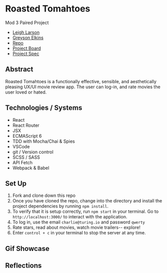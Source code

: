 # Roasted Tomahtoes 
Mod 3 Paired Project

- [Leigh Larson](https://github.com/leighlars)
- [Greyson Elkins](https://github.com/GreysonElkins)
- [Repo](https://github.com/GreysonElkins/roasted-tomahtoes)
- [Project Board](https://github.com/GreysonElkins/roasted-tomahtoes/projects)
- [Project Spec](https://frontend.turing.io/projects/module-3/rancid-tomatillos-v2.html)
<!-- - [Deployed Pages](https://leighlars.github.io/overlook-solo/) -->

## Abstract 

Roasted Tomahtoes is a functionally effective, sensible, and aesthetically pleasing UX/UI movie review app. The user can log-in, and rate movies the user loved or hated. 

## Technologies / Systems

- React
- React Router
- JSX
- ECMAScript 6 
- TDD with Mocha/Chai & Spies
- VSCode 
- git / Version control
- SCSS / SASS
- API Fetch
- Webpack & Babel


## Set Up 

<!-- To interact with the app without cloning / downloading the file, click [here](https://leighlars.github.io/overlook-solo/). -->

1. Fork and clone down this repo
2. Once you have cloned the repo, change into the directory and install the project dependencies by running `npm install`.
3. To verify that it is setup correctly, run `npm start` in your terminal. Go to `http://localhost:3000/` to interact with the application. 
4. To log in, use the email `charlie@turing.io` and password `qwerty`
5. Rate stars, read about movies, watch movie trailers-- explore! 
6. Enter `control + c` in your terminal to stop the server at any time.

## Gif Showcase

<!-- ![gif of viewing manager dashboard](./src/images/overlook-mgr-dash.gif)</br>
*Viewing manager login and dashboard, including daily metrics and search functionality*

![gif of manager view all guests info](./src/images/overlook-mgr-view-guests.gif)</br>
*Viewing manager dashboard, reviewing guest information*

![gif of logging in and viewing as guest](./src/images/overlook-guestview.gif)</br>
*Logging in and viewing as guest*

![gif of filtering rooms](./src/images/overlook-filter-rms.gif)</br>
*Default date, cost, and all rooms returned, unless otherwise selected*

![gif of searching, adding, deleting reservations](./src/images/overlook-add-delete-reserv.gif)</br>
*Searching, adding, and deleting reservations*

![gif of error message search results not found](./src/images/overlook-error.gif)</br>
*Viewing error message when rooms are unavailable*

![gif of viewing alert when username is incorrect](./src/images/overlook-wronglogin.gif)</br>
*Alert when username is incorrect*

![gif of accessibility score](./src/images/overlook-accessibility.gif)</br>
*Tabbing through elements on page, 100% Lighthouse score*

![gif of mobile view login](./src/images/overlook-mobile.gif)</br>
*Mobile view* -->

## Reflections




<!-- ## React Information

This project was bootstrapped with [Create React App](https://github.com/facebook/create-react-app).


### `npm test`

Launches the test runner in the interactive watch mode.<br />
See the section about [running tests](https://facebook.github.io/create-react-app/docs/running-tests) for more information.


## Learn More

You can learn more in the [Create React App documentation](https://facebook.github.io/create-react-app/docs/getting-started).

To learn React, check out the [React documentation](https://reactjs.org/).

### Code Splitting

This section has moved here: https://facebook.github.io/create-react-app/docs/code-splitting

### Analyzing the Bundle Size

This section has moved here: https://facebook.github.io/create-react-app/docs/analyzing-the-bundle-size

### Making a Progressive Web App

This section has moved here: https://facebook.github.io/create-react-app/docs/making-a-progressive-web-app

### Advanced Configuration

This section has moved here: https://facebook.github.io/create-react-app/docs/advanced-configuration

### Deployment

This section has moved here: https://facebook.github.io/create-react-app/docs/deployment

### `npm run build` fails to minify

This section has moved here: https://facebook.github.io/create-react-app/docs/troubleshooting#npm-run-build-fails-to-minify -->
